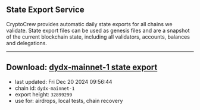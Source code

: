 ## State Export Service
CryptoCrew provides automatic daily state exports for all chains we validate. State export files can be used as genesis files and are a snapshot of the current blockchain state, including all validators, accounts, balances and delegations.

---
**Download: [dydx-mainnet-1 state export](https://dl-tyo.ccvalidators.com/SERVICE/dydx/dydx-mainnet-1_export_32899299.json)**
---

- last updated: Fri Dec 20 2024 09:56:44
- chain id: `dydx-mainnet-1`
- export height: `32899299`
- use for: airdrops, local tests, chain recovery
